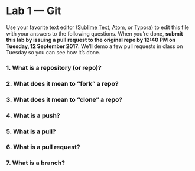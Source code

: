 # Lab 1 — Git

Use your favorite text editor ([Sublime Text](https://www.sublimetext.com/), [Atom](https://atom.io/), or [Typora](https://typora.io/)) to edit this file with your answers to the following questions. When you’re done, **submit this lab by issuing a pull request to the original repo by 12:40 PM on Tuesday, 12 September 2017**. We’ll demo a few pull requests in class on Tuesday so you can see how it’s done.

### 1. What is a repository (or repo)?

### 2. What does it mean to “fork” a repo?

### 3. What does it mean to “clone” a repo?

### 4. What is a push?

### 5. What is a pull?

### 6. What is a pull request?

### 7. What is a branch?
